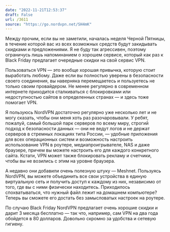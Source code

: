 ```yaml
---
date: "2022-11-21T12:53:37"
draft: False
url: /3611
source: "https://go.nordvpn.net/SH4mK"
---
```


Между прочим, если вы не заметили, началась неделя Черной Пятницы, в течение которой вас из всех возможных средств будут закидывать скидками и предложениями. Я не буду так агрессивен, поэтому ограничусь лишь напоминанием о хорошем сервисе, который как раз к Black Friday предлагает очередные скидки на свой сервис VPN.

Пользоваться VPN — это вообще хорошая привычка, которую стоит выработать любому. Даже если вы полностью уверены в безопасности своего соединения, вы наверняка перемещаетесь и пользуетесь не только своим провайдером. Не менее регулярно в современном интернете приходится сталкиваться с блокировками или недоступностью сайтов в определенных странах — и здесь тоже помогает VPN. 

Я пользуюсь NordVPN достаточно регулярно уже несколько лет и не могу сказать, чтобы они меня хоть раз разочаровывали. У ребят, пожалуй, самый большой парк серверов по всему миру, строгий подход к безопасности данных — они не ведут логов и не держат серверов в стремных локациях типа России, — удобные приложения для всех операционных систем и возможность настроить использование VPN в роутере, медиапроигрывателе, NAS и даже браузере, причем вы можете настроить его для каждого конкретного сайта. Кстати, VPN может также блокировать рекламу и счетчики, чтобы вы не возились с этим на уровне браузера.

А недавно они добавили очень полезную штуку — Meshnet. Пользуясь NordVPN, вы можете объединить все свои устройства в единую виртуальную сеть и получить доступ к каждому из них, независимо от того, где вы с ними физически находитесь. Приходилось спохватываться, что нужный файл лежит на домашнем компьютере? Теперь вы сможете его достать без замысловатых настроек на роутере.

По случаю Black Friday NordVPN предлагает очень хорошие скидки и дарит 3 месяца бесплатно — так что, например, сам VPN на два года обойдется в 80 долларов. Довольно скромно за удобства и сетевую гигиену.
